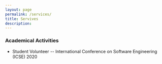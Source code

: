 ```yaml
---
layout: page
permalink: /services/
title: Servives
description: 
---
```


### Academical Activities
- Student Volunteer -- International Conference on Software Engineering (ICSE) 2020       



